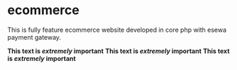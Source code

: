 # ecommerce
This is fully feature ecommerce website developed in core php with esewa payment gateway.

**This text is _extremely_ important**
**This text is _extremely_ important**
**This text is _extremely_ important**

